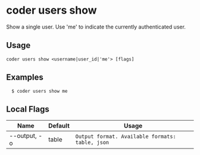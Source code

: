 # coder users show

Show a single user. Use 'me' to indicate the currently authenticated user.
## Usage
```console
coder users show <username|user_id|'me'> [flags]
```

## Examples
```console
  $ coder users show me 
```

## Local Flags
| Name |  Default | Usage |
| ---- |  ------- | ----- |
| --output, -o | table | <code>Output format. Available formats: table, json</code>|